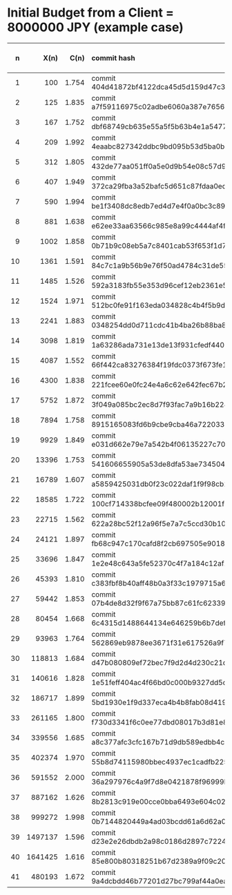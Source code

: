 # Initial Budget from a Client = 8000000 JPY (example case)

| n | X(n) | C(n) | commit hash | balance (MAK) | Client's Budget (JPY) |
|---:|---:|---:|:---| ---:|---:|
| 1 | 100 | 1.754 | commit 404d41872bf4122dca45d5d159d47c39d6a71490 | 100 | 7999900|
| 2 | 125 | 1.835 | commit a7f59116975c02adbe6060a387e7656d4c147942 | 225 | 7999775|
| 3 | 167 | 1.752 | commit dbf68749cb635e55a5f5b63b4e1a5477752ea886 | 392 | 7999608|
| 4 | 209 | 1.992 | commit 4eaabc827342ddbc9bd095b53d5ba0b97e3c3a86 | 601 | 7999399|
| 5 | 312 | 1.805 | commit 432de77aa051ff0a5e0d9b54e08c57d9787b6729 | 913 | 7999087|
| 6 | 407 | 1.949 | commit 372ca29fba3a52bafc5d651c87fdaa0edd09ee0b | 1320 | 7998680|
| 7 | 590 | 1.994 | commit be1f3408dc8edb7ed4d7e4f0a0bc3c89dc70ecd7 | 1910 | 7998090|
| 8 | 881 | 1.638 | commit e62ee33aa63566c985e8a99c4444af4ff4555e43 | 2791 | 7997209|
| 9 | 1002 | 1.858 | commit 0b71b9c08eb5a7c8401cab53f653f1d7d0a0d234 | 3793 | 7996207|
| 10 | 1361 | 1.591 | commit 84c7c1a9b56b9e76f50ad4784c31de55bf95152c | 5154 | 7994846|
| 11 | 1485 | 1.526 | commit 592a3183fb55e353d96cef12eb2361e51123c85d | 6639 | 7993361|
| 12 | 1524 | 1.971 | commit 512bc0fe91f163eda034828c4b4f5b9d49a5fbd6 | 8163 | 7991837|
| 13 | 2241 | 1.883 | commit 0348254dd0d711cdc41b4ba26b88ba85fe0a8940 | 10404 | 7989596|
| 14 | 3098 | 1.819 | commit 1a63286ada731e13de13f931cfedf44088bfe997 | 13502 | 7986498|
| 15 | 4087 | 1.552 | commit 66f442ca83276384f19fdc0373f673fe1e036983 | 17589 | 7982411|
| 16 | 4300 | 1.838 | commit 221fcee60e0fc24e4a6c62e642fec67b2c6ed01c | 21889 | 7978111|
| 17 | 5752 | 1.872 | commit 3f049a085bc2ec8d7f93fac7a9b16b22884e5a4c | 27641 | 7972359|
| 18 | 7894 | 1.758 | commit 8915165083fd6b9cbe9cba46a722033d9d43f5ee | 35535 | 7964465|
| 19 | 9929 | 1.849 | commit e031d662e79e7a542b4f06135227c7022ef23c05 | 45464 | 7954536|
| 20 | 13396 | 1.753 | commit 541606655905a53de8dfa53ae734504b79a5e02e | 58860 | 7941140|
| 21 | 16789 | 1.607 | commit a5859425031db0f23c022daf1f9f98cb15cb5a56 | 75649 | 7924351|
| 22 | 18585 | 1.722 | commit 100cf714338bcfee09f480002b12001f09cd70cb | 94234 | 7905766|
| 23 | 22715 | 1.562 | commit 622a28bc52f12a96f5e7a7c5ccd30b10070d18ce | 116949 | 7883051|
| 24 | 24121 | 1.897 | commit fb68c947c170cafd8f2cb697505e90186c850c51 | 141070 | 7858930|
| 25 | 33696 | 1.847 | commit 1e2e48c643a5fe52370c4f7a184c12af2014aa33 | 174766 | 7825234|
| 26 | 45393 | 1.810 | commit c383fbf8b40aff48b0a3f33c1979715a6599257e | 220159 | 7779841|
| 27 | 59442 | 1.853 | commit 07b4de8d32f9f67a75bb87c61fc62339e710f719 | 279601 | 7720399|
| 28 | 80454 | 1.668 | commit 6c4315d1488644134e646259b6b7def435dccd4d | 360055 | 7639945|
| 29 | 93963 | 1.764 | commit 562869eb9878ee3671f31e617526a9f7b4fb53ed | 454018 | 7545982|
| 30 | 118813 | 1.684 | commit d47b080809ef72bec7f9d2d4d230c21d8ea4130d | 572831 | 7427169|
| 31 | 140616 | 1.828 | commit 1e51feff404ac4f66bd0c000b9327dd5cbba23de | 713447 | 7286553|
| 32 | 186717 | 1.899 | commit 5bd1930e1f9d337eca4b4b8fab08d4198fa92726 | 900164 | 7099836|
| 33 | 261165 | 1.800 | commit f730d3341f6c0ee77dbd08017b3d81e8f967c46e | 1161329 | 6838671|
| 34 | 339556 | 1.685 | commit a8c377afc3cfc167b71d9db589edbb4ce8d2c56b | 1500885 | 6499115|
| 35 | 402374 | 1.970 | commit 55b8d74115980bbec4937ec1cadfb225c7a0ffc7 | 1903259 | 6096741|
| 36 | 591552 | 2.000 | commit 36a297976c4a9f7d8e0421878f96999b743b2238 | 2494811 | 5505189|
| 37 | 887162 | 1.626 | commit 8b2813c919e00cce0bba6493e604c029d232ab2a | 3381973 | 4618027|
| 38 | 999272 | 1.998 | commit 0b7144820449a4ad03bcdd61a6d62a074aef1a05 | 4381245 | 3618755|
| 39 | 1497137 | 1.596 | commit d23e2e26dbdb2a98c0186d2897c72249fc26a260 | 5878382 | 2121618|
| 40 | 1641425 | 1.616 | commit 85e800b80318251b67d2389a9f09c20b92149948 | 7519807 | 480193|
| 41 | 480193 | 1.672 | commit 9a4dcbdd46b77201d27bc799af44a0ea13edfe54 | 8000000 | 0|
